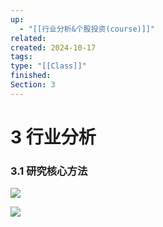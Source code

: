 ```yaml
---
up:
  - "[[行业分析&个股投资(course)]]"
related: 
created: 2024-10-17
tags: 
type: "[[Class]]"
finished: 
Section: 3
---
```

# 3 行业分析

### 3.1 研究核心方法

![](https://s1.vika.cn/space/2024/10/17/0fcf144999d54724b92ce1f415161c0c)




![](https://s1.vika.cn/space/2024/10/18/9382f0b3fa034bb4b14cd56fa23787cd)